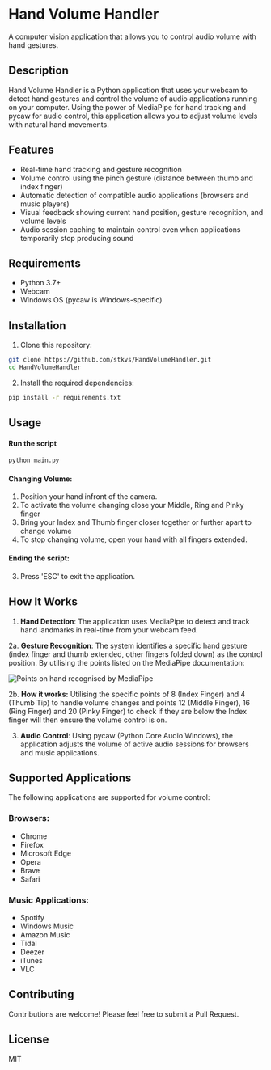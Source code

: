 # Hand Volume Handler

A computer vision application that allows you to control audio volume with hand gestures.

## Description

Hand Volume Handler is a Python application that uses your webcam to detect hand gestures and control the volume of audio applications running on your computer. Using the power of MediaPipe for hand tracking and pycaw for audio control, this application allows you to adjust volume levels with natural hand movements.

## Features

- Real-time hand tracking and gesture recognition
- Volume control using the pinch gesture (distance between thumb and index finger)
- Automatic detection of compatible audio applications (browsers and music players)
- Visual feedback showing current hand position, gesture recognition, and volume levels
- Audio session caching to maintain control even when applications temporarily stop producing sound

## Requirements

- Python 3.7+
- Webcam
- Windows OS (pycaw is Windows-specific)

## Installation

1. Clone this repository:
```bash
git clone https://github.com/stkvs/HandVolumeHandler.git
cd HandVolumeHandler
```

2. Install the required dependencies:
```bash
pip install -r requirements.txt
```

## Usage

#### Run the script
```bash
python main.py
```

#### Changing Volume:

1. Position your hand infront of the camera.
2. To activate the volume changing close your Middle, Ring and Pinky finger
3. Bring your Index and Thumb finger closer together or further apart to change volume
4. To stop changing volume, open your hand with all fingers extended. 

#### Ending the script:

3. Press 'ESC' to exit the application.

## How It Works

1. **Hand Detection**: The application uses MediaPipe to detect and track hand landmarks in real-time from your webcam feed.

2a. **Gesture Recognition**: The system identifies a specific hand gesture (index finger and thumb extended, other fingers folded down) as the control position. By utilising the points listed on the MediaPipe documentation:

![Points on hand recognised by MediaPipe](https://mediapipe.dev/images/mobile/hand_landmarks.png)

2b. **How it works:** Utilising the specific points of 8 (Index Finger) and 4 (Thumb Tip) to handle volume changes and points 12 (Middle Finger), 16 (Ring Finger) and 20 (Pinky Finger) to check if they are below the Index finger will then ensure the volume control is on.

3. **Audio Control**: Using pycaw (Python Core Audio Windows), the application adjusts the volume of active audio sessions for browsers and music applications.

## Supported Applications

The following applications are supported for volume control:

### Browsers:
- Chrome
- Firefox
- Microsoft Edge
- Opera
- Brave
- Safari

### Music Applications:
- Spotify
- Windows Music
- Amazon Music
- Tidal
- Deezer
- iTunes
- VLC

## Contributing

Contributions are welcome! Please feel free to submit a Pull Request.

## License

MIT